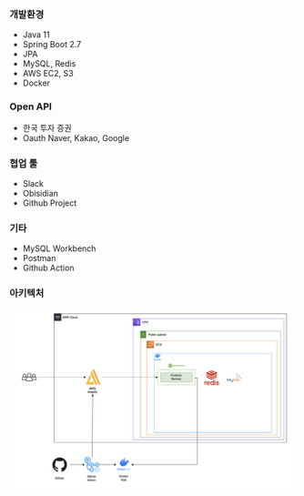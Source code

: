 ### 개발환경
- Java 11
- Spring Boot 2.7
- JPA
- MySQL, Redis
- AWS EC2, S3
- Docker

### Open API
- 한국 투자 증권
- Oauth Naver, Kakao, Google

### 협업 툴
- Slack
- Obisidian
- Github Project

### 기타
- MySQL Workbench
- Postman
- Github Action

### 아키텍처
![아키텍처](./fineAnts_architecture.png)

